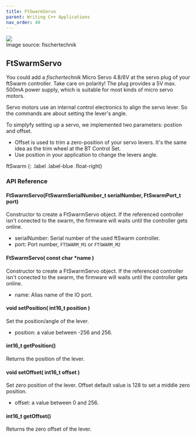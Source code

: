 ```yaml
---
title: FtSwarmServo
parent: Writing C++ Applications
nav_order: 40
---
```

<div class="ftimgdetail"> <img src="../../assets/img/motor/motor-servo.png"><div>Image source: fischertechnik</div></div>

## FtSwarmServo

You could add a *fischertechnik* Micro Servo 4.8/6V at the servo plug of your ftSwarm controller. Take care on polarity! The plug provides a 5V max. 500mA power supply, 
which is suitable for most kinds of micro servo motors.

Servo motors use an internal control electronics to align the servo lever. So the commands are about setting the lever's angle.

To simplyfy setting up a servo, we implemented two parameters: postion and offset.
- Offset is used to trim a zero-position of your servo levers. It's the same idea as the trim wheel at the BT Control Set.
- Use position in your application to change the levers angle.

ftSwarm
{: .label .label-blue .float-right}
### API Reference

#### FtSwarmServo(FtSwarmSerialNumber_t serialNumber, FtSwarmPort_t port)

Constructor to create a FtSwarmServo object. If the referenced controller isn't conected to the swarm, the firmware will waits until the controller gets online.

- serialNumber: Serial number of the used ftSwarm controller.
- port: Port number, `FTSWARM_M1` or `FTSWARM_M2`

#### FtSwarmServo( const char *name )

Constructor to create a FtSwarmServo object. If the referenced controller isn't conected to the swarm, the firmware will waits until the controller gets online.

- name: Alias name of the IO port.

#### void setPosition( int16_t position )

Set the position/angle of the lever.

- position: a value between -256 and 256.

#### int16_t getPosition()

Returns the position of the lever.

#### void setOffset( int16_t offset )

Set zero position of the lever. Offset default value is 128 to set a middle zero position.

- offset: a value between 0 and 256.

#### int16_t getOffset()

Returns the zero offset of the lever.
